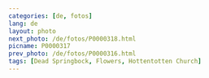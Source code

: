 ```yaml
---
categories: [de, fotos]
lang: de
layout: photo
next_photo: /de/fotos/P0000318.html
picname: P0000317
prev_photo: /de/fotos/P0000316.html
tags: [Dead Springbock, Flowers, Hottentotten Church]
---
```

